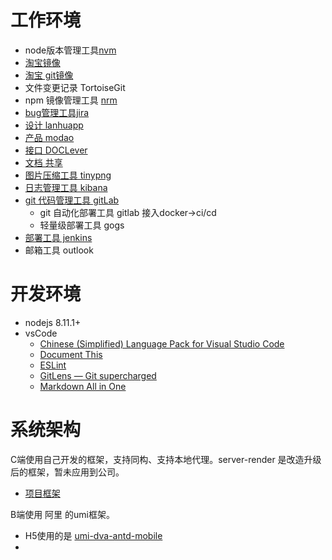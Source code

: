 # 工作环境
* node版本管理工具[nvm](https://github.com/creationix/nvm)
* [淘宝镜像](https://npm.taobao.org/mirrors)
* [淘宝 git镜像](https://npm.taobao.org/mirrors/git-for-windows/)
* 文件变更记录 TortoiseGit
* npm 镜像管理工具 [nrm](https://github.com/Pana/nrm)
* [bug管理工具jira](https://www.atlassian.com/)
* [设计 lanhuapp ](https://lanhuapp.com/)
* [产品 modao](https://org.modao.cc/)
* [接口 DOCLever](http://apidev.xin.com/login)
* [文档 共享](https://docs.qq.com/)
* [图片压缩工具 tinypng](https://tinypng.com/)
* [日志管理工具 kibana](http://alilog.xin.com/)
* [git 代码管理工具 gitLab](https://gitlab.com/)
  * git 自动化部署工具 gitlab 接入docker->ci/cd
  * 轻量级部署工具 gogs
* [部署工具 jenkins](https://www.jenkins.io/)
* 邮箱工具 outlook

# 开发环境
* nodejs 8.11.1+
* vsCode
  * [Chinese (Simplified) Language Pack for Visual Studio Code](https://marketplace.visualstudio.com/items?itemName=MS-CEINTL.vscode-language-pack-zh-hans)
  * [Document This](https://marketplace.visualstudio.com/items?itemName=joelday.docthis)
  * [ESLint](https://marketplace.visualstudio.com/items?itemName=dbaeumer.vscode-eslint)
  * [GitLens — Git supercharged](https://marketplace.visualstudio.com/items?itemName=eamodio.gitlens)
  * [Markdown All in One](https://marketplace.visualstudio.com/items?itemName=yzhang.markdown-all-in-one)

# 系统架构
C端使用自己开发的框架，支持同构、支持本地代理。server-render 是改造升级后的框架，暂未应用到公司。
* [项目框架](https://github.com/anlien/server-render)

B端使用 阿里 的umi框架。
* H5使用的是 [umi-dva-antd-mobile](https://github.com/hqwlkj/umi-dva-antd-mobile)
* 